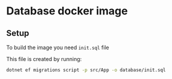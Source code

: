 # Database docker image

## Setup
To build the image you need `init.sql` file

This file is created by running:

```sh
dotnet ef migrations script -p src/App -o database/init.sql
```
